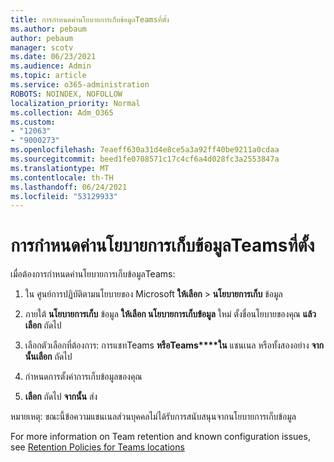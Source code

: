 ```yaml
---
title: การกําหนดค่านโยบายการเก็บข้อมูลTeamsที่ตั้ง
ms.author: pebaum
author: pebaum
manager: scotv
ms.date: 06/23/2021
ms.audience: Admin
ms.topic: article
ms.service: o365-administration
ROBOTS: NOINDEX, NOFOLLOW
localization_priority: Normal
ms.collection: Adm_O365
ms.custom:
- "12063"
- "9000273"
ms.openlocfilehash: 7eaeff630a31d4e8ce5a3a92ff40be9211a0cdaa
ms.sourcegitcommit: beed1fe0708571c17c4cf6a4d028fc3a2553847a
ms.translationtype: MT
ms.contentlocale: th-TH
ms.lasthandoff: 06/24/2021
ms.locfileid: "53129933"
---
```

# <a name="configure-retention-policies-for-teams-locations"></a>การกําหนดค่านโยบายการเก็บข้อมูลTeamsที่ตั้ง

เมื่อต้องการกําหนดค่านโยบายการเก็บข้อมูลTeams:

1. ใน ศูนย์การปฏิบัติตามนโยบายของ Microsoft **ให้เลือก**  >  **นโยบายการเก็บ** ข้อมูล

1. ภายใต้ **นโยบายการเก็บ** ข้อมูล **ให้เลือก นโยบายการเก็บข้อมูล** ใหม่ ตั้งชื่อนโยบายของคุณ **แล้วเลือก** ถัดไป

1. เลือกตัวเลือกที่ต้องการ: การแชทTeams **หรือTeams****ใน** แชนเนล หรือทั้งสองอย่าง **จากนั้นเลือก** ถัดไป

1. กําหนดการตั้งค่าการเก็บข้อมูลของคุณ 

1. **เลือก** ถัดไป **จากนั้น** ส่ง

หมายเหตุ: ขณะนี้ข้อความแชนเนลส่วนบุคคลไม่ได้รับการสนับสนุนจากนโยบายการเก็บข้อมูล

For more information on Team retention and known configuration issues, see [Retention Policies for Teams locations](/microsoft-365/compliance/create-retention-policies#retention-policy-for-teams-locations)

